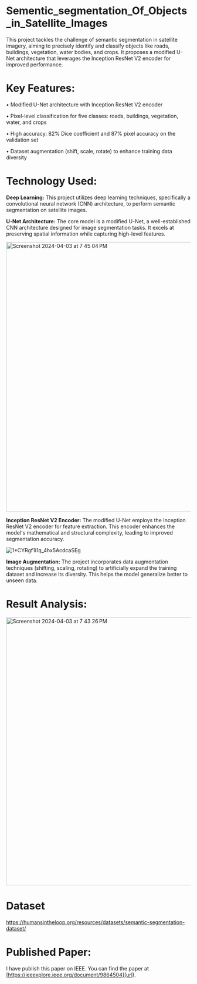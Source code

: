 # Sementic_segmentation_Of_Objects_in_Satellite_Images

This project tackles the challenge of semantic segmentation in satellite imagery, aiming to precisely identify and classify objects like roads, buildings, vegetation, water bodies, and crops. It proposes a modified U-Net architecture that leverages the Inception ResNet V2 encoder for improved performance.

# Key Features:

• Modified U-Net architecture with Inception ResNet V2 encoder

• Pixel-level classification for five classes: roads, buildings, vegetation, water, and crops

• High accuracy: 82% Dice coefficient and 87% pixel accuracy on the validation set

• Dataset augmentation (shift, scale, rotate) to enhance training data diversity

# Technology Used:

**Deep Learning:** This project utilizes deep learning techniques, specifically a convolutional neural network (CNN) architecture, to perform semantic segmentation on satellite images.

**U-Net Architecture:** The core model is a modified U-Net, a well-established CNN architecture designed for image segmentation tasks. It excels at preserving spatial information while capturing high-level features.

<img width="735" alt="Screenshot 2024-04-03 at 7 45 04 PM" src="https://github.com/komal1820/Sementic_segmentation_Of_Objects_in_Satellite_Images/assets/69956556/647c61e6-70d9-4f85-8e7c-74d6a8073c8d">


**Inception ResNet V2 Encoder:** The modified U-Net employs the Inception ResNet V2 encoder for feature extraction. This encoder enhances the model's mathematical and structural complexity, leading to improved segmentation accuracy.

![1*CYRgf1i1q_4hx5AcdcaSEg](https://github.com/komal1820/Sementic_segmentation_Of_Objects_in_Satellite_Images/assets/69956556/97b7fd39-7638-4de6-8691-4f5bd69426d6)


**Image Augmentation:** The project incorporates data augmentation techniques (shifting, scaling, rotating) to artificially expand the training dataset and increase its diversity. This helps the model generalize better to unseen data.

# Result Analysis:

<img width="730" alt="Screenshot 2024-04-03 at 7 43 26 PM" src="https://github.com/komal1820/Sementic_segmentation_Of_Objects_in_Satellite_Images/assets/69956556/43cfc31f-e6f5-4d70-9714-68ce4cfb31d6">

# Dataset

https://humansintheloop.org/resources/datasets/semantic-segmentation-dataset/

# Published Paper:

I have publish this paper on IEEE. You can find the paper at [https://ieeexplore.ieee.org/document/9864504](url).

